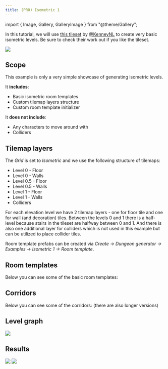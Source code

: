 ```yaml
---
title: (PRO) Isometric 1
---
```


import { Image, Gallery, GalleryImage } from "@theme/Gallery";

In this tutorial, we will use [this tileset](https://www.kenney.nl/assets/isometric-prototype-tiles) by [@KenneyNL](https://twitter.com/KenneyNL) to create very basic isometric levels. Be sure to check their work out if you like the tileset. 

<Image src="img/v2/examples/isometric1/result1.png" caption="Example result" />

## Scope

This example is only a very simple showcase of generating isometric levels.

It **includes**:

- Basic isometric room templates
- Custom tilemap layers structure
- Custom room template initializer

It **does not include**:

- Any characters to move around with
- Colliders

## Tilemap layers

The *Grid* is set to *Isometric* and we use the following structure of tilemaps:

- Level 0 - Floor
- Level 0 - Walls
- Level 0.5 - Floor
- Level 0.5 - Walls
- Level 1 - Floor
- Level 1 - Walls
- Colliders

For each elevation level we have 2 tilemap layers - one for floor tile and one for wall (and decoration) tiles. Between the levels 0 and 1 there is a half-level because stairs in the tileset are halfway between 0 and 1. And there is also one additional layer for colliders which is not used in this example but can be utilized to place collider tiles.

Room template prefabs can be created via *Create -> Dungeon generator -> Examples -> Isometric 1 -> Room template*.

## Room templates

Below you can see some of the basic room templates:

<Gallery cols={2} fixedHeight>
    <GalleryImage src="img/v2/examples/isometric1/room1.png" caption="Basic room" />
    <GalleryImage src="img/v2/examples/isometric1/room2.png" caption="Basic room" />
    <GalleryImage src="img/v2/examples/isometric1/room3.png" caption="Basic room" />
    <GalleryImage src="img/v2/examples/isometric1/room5.png" caption="Basic room" />
</Gallery>

## Corridors

Below you can see some of the corridors: (there are also longer versions)

<Gallery cols={2} fixedHeight>
    <GalleryImage src="img/v2/examples/isometric1/corridor1short.png" caption="Short corridor" />
    <GalleryImage src="img/v2/examples/isometric1/corridor2short.png" caption="Short corridor" />
</Gallery>


## Level graph

<Image src="img/v2/examples/isometric1/level_graph.png" caption="Level graph" />

## Results

<Image src="img/v2/examples/isometric1/result2.png" caption="Example result" />
<Image src="img/v2/examples/isometric1/result3.png" caption="Example result" />